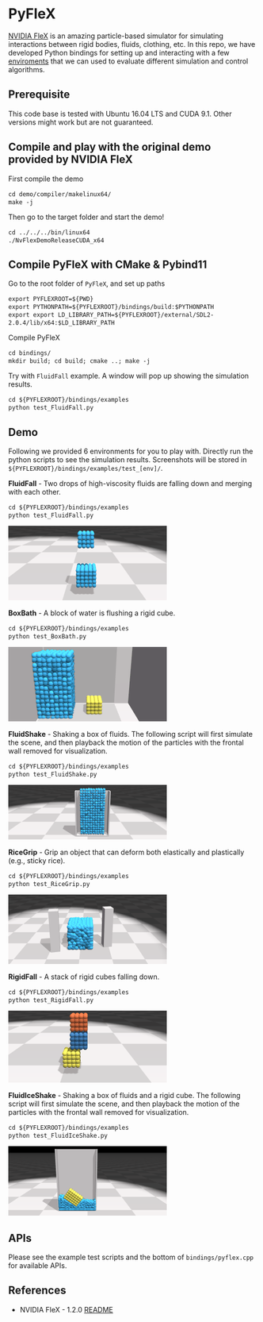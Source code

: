 # PyFleX

[NVIDIA FleX](https://developer.nvidia.com/flex) is an amazing particle-based simulator for simulating interactions between rigid bodies, fluids, clothing, etc. In this repo, we have developed Python bindings for setting up and interacting with a few [enviroments](#demo) that we can used to evaluate different simulation and control algorithms.

## Prerequisite

This code base is tested with Ubuntu 16.04 LTS and CUDA 9.1. Other versions might work but are not guaranteed.

## Compile and play with the original demo provided by NVIDIA FleX

First compile the demo

    cd demo/compiler/makelinux64/
    make -j

Then go to the target folder and start the demo!

    cd ../../../bin/linux64
    ./NvFlexDemoReleaseCUDA_x64


## Compile PyFleX with CMake & Pybind11

Go to the root folder of `PyFleX`, and set up paths

    export PYFLEXROOT=${PWD}
    export PYTHONPATH=${PYFLEXROOT}/bindings/build:$PYTHONPATH
    export export LD_LIBRARY_PATH=${PYFLEXROOT}/external/SDL2-2.0.4/lib/x64:$LD_LIBRARY_PATH

Compile PyFleX

    cd bindings/
    mkdir build; cd build; cmake ..; make -j

Try with `FluidFall` example. A window will pop up showing the simulation results.

    cd ${PYFLEXROOT}/bindings/examples
    python test_FluidFall.py


## Demo

Following we provided 6 environments for you to play with. Directly run the python scripts to see the simulation results. Screenshots will be stored in `${PYFLEXROOT}/bindings/examples/test_[env]/`.


**FluidFall** - Two drops of high-viscosity fluids are falling down and merging with each other.

    cd ${PYFLEXROOT}/bindings/examples
    python test_FluidFall.py

![](imgs/FluidFall.gif)


**BoxBath** - A block of water is flushing a rigid cube.

    cd ${PYFLEXROOT}/bindings/examples
    python test_BoxBath.py

![](imgs/BoxBath.gif)


**FluidShake** - Shaking a box of fluids. The following script will first simulate the scene, and then playback the motion of the particles with the frontal wall removed for visualization.

    cd ${PYFLEXROOT}/bindings/examples
    python test_FluidShake.py

![](imgs/FluidShake.gif)


**RiceGrip** - Grip an object that can deform both elastically and plastically (e.g., sticky rice).

    cd ${PYFLEXROOT}/bindings/examples
    python test_RiceGrip.py

![](imgs/RiceGrip.gif)


**RigidFall** - A stack of rigid cubes falling down.

    cd ${PYFLEXROOT}/bindings/examples
    python test_RigidFall.py

![](imgs/RigidFall.gif)


**FluidIceShake** - Shaking a box of fluids and a rigid cube. The following script will first simulate the scene, and then playback the motion of the particles with the frontal wall removed for visualization.

    cd ${PYFLEXROOT}/bindings/examples
    python test_FluidIceShake.py

![](imgs/FluidIceShake.gif)


## APIs

Please see the example test scripts and the bottom of `bindings/pyflex.cpp` for available APIs.


## References

- NVIDIA FleX - 1.2.0 [README](doc/README_FleX.md)

